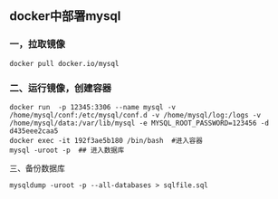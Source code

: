 ## docker中部署mysql

### 一，拉取镜像

```shell
docker pull docker.io/mysql
```

### 二、运行镜像，创建容器

```shell
docker run  -p 12345:3306 --name mysql -v /home/mysql/conf:/etc/mysql/conf.d -v /home/mysql/log:/logs -v /home/mysql/data:/var/lib/mysql -e MYSQL_ROOT_PASSWORD=123456 -d d435eee2caa5
docker exec -it 192f3ae5b180 /bin/bash  #进入容器
mysql -uroot -p  ## 进入数据库

```

三、备份数据库

```mysql
mysqldump -uroot -p --all-databases > sqlfile.sql
```

